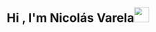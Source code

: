 <h1 align="center"><b>Hi , I'm Nicolás Varela</b><img src="https://media.giphy.com/media/hvRJCLFzcasrR4ia7z/giphy.gif" width="35"></h1>
